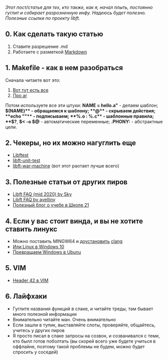 *Этот пост/статья для тех, кто также, как я, начал плыть, постоянно гуглит и собирает разрозненную инфу. Надеюсь будет полезно. Полезные ссылки по проекту libft.*

## 0. Как сделать такую статью
1. Ставите разрешение .md
2. Работаете с разметкой [Markdown](https://github.com/sandino/Markdown-Cheatsheet)

## 1. Мakefile - как в нем разобраться
Сначала читаете вот это:
1. [Вот тут есть все](http://linux.yaroslavl.ru/docs/prog/gnu_make_3-79_russian_manual.html)
2. [Про ar](https://ru.wikipedia.org/wiki/Ar_(Unix))

Потом используете все эти штуки:
**NAME = hello.a"** - делаем шаблон;
**$(NAME)** - обращаемся к шаблону;
**@** - скрываем действия;
**echo ""** - подписываем;
**%.o : %.c** - шаблонные правила; 
**$?**, **$< -o $@** - автоматические переменные;
**.PHONY:** - абстрактные цели.

## 2. Чекеры, но их можно нагуглить еще
- [Libftest](https://github.com/jtoty/Libftest/blob/master/README.md)
- [libft-unit-test](https://github.com/alelievr/libft-unit-test)
- [libft-war-machine](https://github.com/ska42/libft-war-machine) (вот этот раотает лучше всего)

## 3. Полезные статьи от других пиров
- [Libft FAQ (mid 2020) by Sky](https://github.com/sky-183/42_faq)
- [Libft FAQ by ayellinү](https://paper.dropbox.com/doc/LIBFT-5TCwT0vJEPasSgd3m6bW)
- [Полезный блог о учебе в Школе 21](https://42-21-school.blogspot.com/)

## 4. Если у вас стоит винда, и вы не хотите ставить линукс
- Можно поставить MINGW64 и [доустановить](https://coderoad.ru/9427356/%D0%9A%D0%B0%D0%BA-%D1%81%D0%BA%D0%BE%D0%BC%D0%BF%D0%B8%D0%BB%D0%B8%D1%80%D0%BE%D0%B2%D0%B0%D1%82%D1%8C-Clang-%D0%BD%D0%B0-Windows) [clang](https://superuser.com/questions/1505283/how-to-install-clang-format-on-mingw-windows)
- [Или Linux в Windows 10](https://docs.microsoft.com/ru-ru/windows/wsl/install-on-server)
- [Превращаем Windows в Ubunu](https://youtu.be/tD7jN5A7GE8)

## 5. VIM
- [Header 42 в VIM](https://github.com/pbondoer/vim-42header)

## 6. Лайфхаки
- Гуглите названия функций в слаке, и читайте треды, там бывает много полезной информации
- Внимательно читайте ман. Очень внимательно
- Если зашли в тупик, выставляйте слоты, проверяйте, общайтесь, учитесь у других пиров
- Я просто писал в слаке запросы на созвон, и созванивался с теми, кто былл готов поболтать (вы скорей всего уже будете учиться в оффлайне, поэтому такой проблемы не будем, можно будет спросить у соседей)
